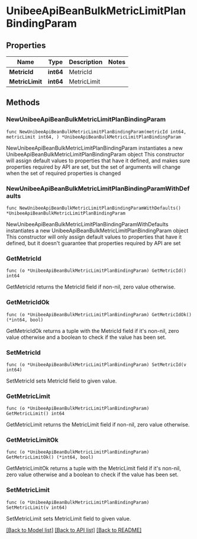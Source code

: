 # UnibeeApiBeanBulkMetricLimitPlanBindingParam

## Properties

Name | Type | Description | Notes
------------ | ------------- | ------------- | -------------
**MetricId** | **int64** | MetricId | 
**MetricLimit** | **int64** | MetricLimit | 

## Methods

### NewUnibeeApiBeanBulkMetricLimitPlanBindingParam

`func NewUnibeeApiBeanBulkMetricLimitPlanBindingParam(metricId int64, metricLimit int64, ) *UnibeeApiBeanBulkMetricLimitPlanBindingParam`

NewUnibeeApiBeanBulkMetricLimitPlanBindingParam instantiates a new UnibeeApiBeanBulkMetricLimitPlanBindingParam object
This constructor will assign default values to properties that have it defined,
and makes sure properties required by API are set, but the set of arguments
will change when the set of required properties is changed

### NewUnibeeApiBeanBulkMetricLimitPlanBindingParamWithDefaults

`func NewUnibeeApiBeanBulkMetricLimitPlanBindingParamWithDefaults() *UnibeeApiBeanBulkMetricLimitPlanBindingParam`

NewUnibeeApiBeanBulkMetricLimitPlanBindingParamWithDefaults instantiates a new UnibeeApiBeanBulkMetricLimitPlanBindingParam object
This constructor will only assign default values to properties that have it defined,
but it doesn't guarantee that properties required by API are set

### GetMetricId

`func (o *UnibeeApiBeanBulkMetricLimitPlanBindingParam) GetMetricId() int64`

GetMetricId returns the MetricId field if non-nil, zero value otherwise.

### GetMetricIdOk

`func (o *UnibeeApiBeanBulkMetricLimitPlanBindingParam) GetMetricIdOk() (*int64, bool)`

GetMetricIdOk returns a tuple with the MetricId field if it's non-nil, zero value otherwise
and a boolean to check if the value has been set.

### SetMetricId

`func (o *UnibeeApiBeanBulkMetricLimitPlanBindingParam) SetMetricId(v int64)`

SetMetricId sets MetricId field to given value.


### GetMetricLimit

`func (o *UnibeeApiBeanBulkMetricLimitPlanBindingParam) GetMetricLimit() int64`

GetMetricLimit returns the MetricLimit field if non-nil, zero value otherwise.

### GetMetricLimitOk

`func (o *UnibeeApiBeanBulkMetricLimitPlanBindingParam) GetMetricLimitOk() (*int64, bool)`

GetMetricLimitOk returns a tuple with the MetricLimit field if it's non-nil, zero value otherwise
and a boolean to check if the value has been set.

### SetMetricLimit

`func (o *UnibeeApiBeanBulkMetricLimitPlanBindingParam) SetMetricLimit(v int64)`

SetMetricLimit sets MetricLimit field to given value.



[[Back to Model list]](../README.md#documentation-for-models) [[Back to API list]](../README.md#documentation-for-api-endpoints) [[Back to README]](../README.md)


